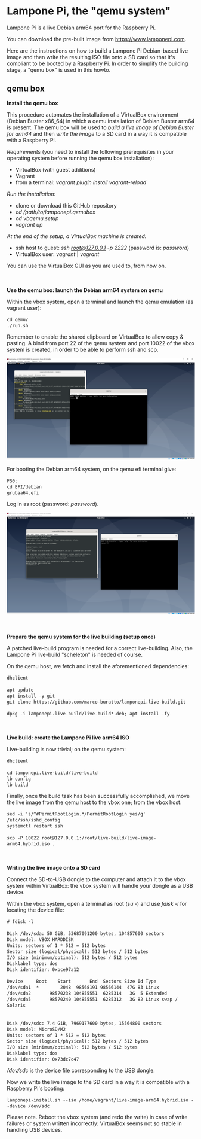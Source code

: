 # Lampone Pi, the "qemu system"

Lampone Pi is a live Debian arm64 port for the Raspberry Pi.

You can download the pre-built image from https://www.lamponepi.com.

Here are the instructions on how to build a Lampone Pi Debian-based live image and then write the resulting ISO file onto a SD card so that it's compliant to be booted by a Raspberry Pi. In order to simplify the building stage, a "qemu box" is used in this howto.


## qemu box

**Install the qemu box**

This procedure automates the installation of a VirtualBox environment (Debian Buster x86_64) in which a qemu installation of Debian Buster arm64 is present. The qemu box will be used to *build a live image of Debian Buster for arm64* and then *write the image* to a SD card in a way it is compatible with a Raspberry Pi.

*Requirements* (you need to install the following prerequisites in your operating system before running the qemu box installation):
 - VirtualBox (with guest additions) 
 - Vagrant
 - from a terminal: *vagrant plugin install vagrant-reload*

*Run the installation:*

 - clone or download this GitHub repository 
 - *cd /path/to/lamponepi.qemubox*
 - *cd vbqemu.setup* 
 - *vagrant up*

*At the end of the setup, a VirtualBox machine is created:*
 - ssh host to guest: *ssh root@127.0.0.1 -p 2222* (password is: *password*)
 - VirtualBox user: *vagrant* | *vagrant*

You can use the VirtualBox GUI as you are used to, from now on.



**\
\
Use the qemu box: launch the Debian arm64 system on qemu**

Within the vbox system, open a terminal and launch the qemu emulation (as vagrant user):

    cd qemu/
    ./run.sh 
    
Remember to enable the shared clipboard on VirtualBox to allow copy & pasting. 
A bind from port 22 of the qemu system and port 10022 of the vbox system is created, in order to be able to perform ssh and scp.

![qemu box](vbqemu.setup/img/vnoxqemu.boot.png)

For booting the Debian arm64 system, on the qemu efi terminal give:

    FS0:
    cd EFI/debian
    grubaa64.efi

Log in as root (password: *password*).

![debian arm](vbqemu.setup/img/debian.arm.png)

**\
\
Prepare the qemu system for the live building (setup once)**

A patched live-build program is needed for a correct live-building. Also, the Lampone Pi live-build "scheleton" is needed of course.

On the qemu host, we fetch and install the aforementioned dependencies:

    dhclient
    
    apt update
    apt install -y git
    git clone https://github.com/marco-buratto/lamponepi.live-build.git
    
    dpkg -i lamponepi.live-build/live-build*.deb; apt install -fy

**\
\
Live build: create the Lampone Pi live arm64 ISO**

Live-building is now trivial; on the qemu system:

    dhclient
    
    cd lamponepi.live-build/live-build
    lb config
    lb build
    
Finally, once the build task has been successfully accomplished, we move the live image from the qemu host to the vbox one; from the vbox host:
    
    sed -i 's/^#PermitRootLogin.*/PermitRootLogin yes/g' /etc/ssh/sshd_config 
    systemctl restart ssh
    
    scp -P 10022 root@127.0.0.1:/root/live-build/live-image-arm64.hybrid.iso .
    
**\
\
Writing the live image onto a SD card**

Connect the SD-to-USB dongle to the computer and attach it to the vbox system within VirtualBox: the vbox system will handle your dongle as a USB device.

Within the vbox system, open a terminal as root (*su -*) and use *fdisk -l* for locating the device file:

    # fdisk -l
    
    Disk /dev/sda: 50 GiB, 53687091200 bytes, 104857600 sectors
    Disk model: VBOX HARDDISK   
    Units: sectors of 1 * 512 = 512 bytes
    Sector size (logical/physical): 512 bytes / 512 bytes
    I/O size (minimum/optimal): 512 bytes / 512 bytes
    Disklabel type: dos
    Disk identifier: 0xbce97a12

    Device     Boot    Start       End  Sectors Size Id Type
    /dev/sda1  *        2048  98568191 98566144  47G 83 Linux
    /dev/sda2       98570238 104855551  6285314   3G  5 Extended
    /dev/sda5       98570240 104855551  6285312   3G 82 Linux swap / Solaris


    Disk /dev/sdc: 7.4 GiB, 7969177600 bytes, 15564800 sectors
    Disk model: MicroSD/M2      
    Units: sectors of 1 * 512 = 512 bytes
    Sector size (logical/physical): 512 bytes / 512 bytes
    I/O size (minimum/optimal): 512 bytes / 512 bytes
    Disklabel type: dos
    Disk identifier: 0x73dc7c47

*/dev/sdc* is the device file corresponding to the USB dongle.

Now we write the live image to the SD card in a way it is compatible with a Raspberry Pi's booting:

    lamponepi-install.sh --iso /home/vagrant/live-image-arm64.hybrid.iso --device /dev/sdc
    
Please note. Reboot the vbox system (and redo the write) in case of write failures or system written incorrectly: VirtualBox seems not so stable in handling USB devices.    
